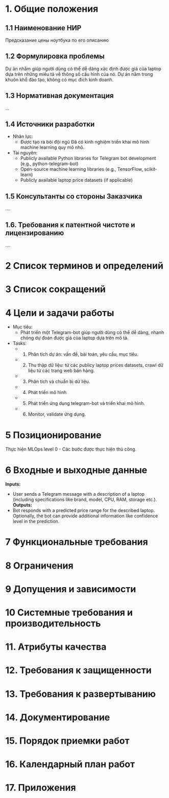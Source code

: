 # 1. Общие положения
## 1.1 Наименование НИР

Предсказание цены ноутбука по его описанию

## 1.2 Формулировка проблемы

Dự án nhằm giúp người dùng có thể dễ dàng xác định được giá của laptop dựa trên những miêu tả về thông số cấu hình của nó. Dự án nằm trong khuôn khổ đào tạo, không có mục đích kinh doanh. 

## 1.3 Нормативная документация

...

## 1.4 Источники разработки
- Nhân lực:
    + Được tạo ra bỏi đội ngũ Đã có kinh nghiệm triển khai mô hình machine learning quy mô nhỏ. 
- Tài nguyên:
    + Publicly available Python libraries for Telegram bot development (e.g., python-telegram-bot)
    + Open-source machine learning libraries (e.g., TensorFlow, scikit-learn)
    + Publicly available laptop price datasets (if applicable)


## 1.5 Консультанты со стороны Заказчика
....
## 1.6. Требования к патентной чистоте и лицензированию
....
# 2 Список терминов и определений

# 3 Список сокращений

# 4 Цели и задачи работы
- Mục tiêu:
    + Phát triển một Telegram-bot giúp người dùng có thể dễ dàng, nhanh chóng dự đoán được giá của laptop dựa trên mô tả.
- Tasks:
    + 1. Phân tích dự án: vấn đề, bài toán, yêu cầu, mục tiêu.
    + 2. Thu thập dữ liệu: từ các publicy laptop prices datasets, crawl dữ liệu từ các trang web bán hàng.
    + 3. Phân tích và chuẩn bị dữ liệu.
    + 4. Phát triển mô hình
    + 5. Phát triển ứng dụng telegram-bot và triển khai mô hình.
    + 6. Monitor, validate ứng dụng.

# 5 Позиционирование

Thực hiện MLOps level 0 - Các bước được thực hiện thủ công.


# 6 Входные и выходные данные

**Inputs:**
- User sends a Telegram message with a description of a laptop (including specifications like brand, model, CPU, RAM, storage etc.).
**Outputs:**
- Bot responds with a predicted price range for the described laptop. Optionally, the bot can provide additional information like confidence level in the prediction.

# 7 Функциональные требования

# 8 Ограничения

# 9 Допущения и зависимости

# 10 Системные требования и производительность

# 11. Атрибуты качества

# 12. Требования к защищенности

# 13. Требования к развертыванию

# 14. Документирование

# 15. Порядок приемки работ

# 16. Календарный план работ

# 17. Приложения